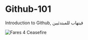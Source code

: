 # Github-101

Introduction to Github, قيتهاب للمبتدئيين

![Fares 4 Ceasefire](https://img.shields.io/badge/YOUR_MESSAGE_HERE-%F0%9F%87%B5%F0%9F%87%B8%20Tech_For_Palestine-D83838?labelColor=01B861&color=D83838&link=https%3A%2F%2Ftechforpalestine.org%2Flearn-more)
